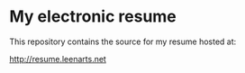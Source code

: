 My electronic resume
======

This repository contains the source for my resume hosted at:

http://resume.leenarts.net
